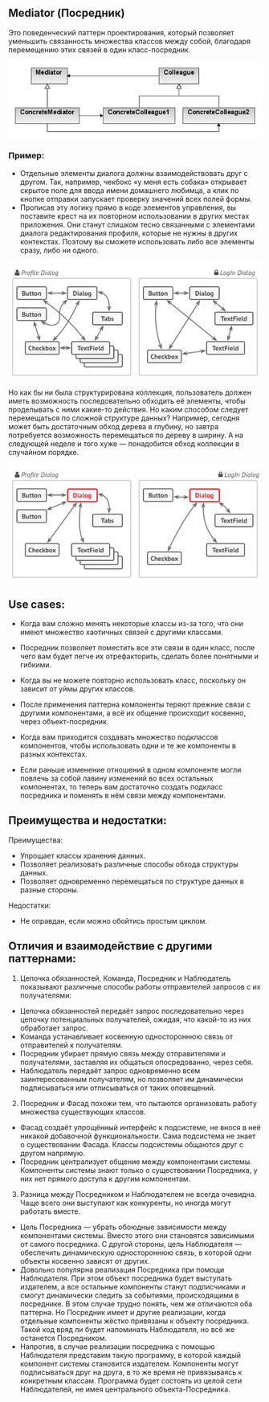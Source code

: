 ﻿## Mediator (Посредник)
Это поведенческий паттерн проектирования, который позволяет уменьшить связанность множества классов между собой, 
благодаря перемещению этих связей в один класс-посредник.

![Screenshot](Mediator-Pattern-Diagram.png)

### Пример:
* Отдельные элементы диалога должны взаимодействовать друг с другом. 
Так, например, чекбокс «у меня есть собака» открывает скрытое поле для ввода имени домашнего любимца, 
а клик по кнопке отправки запускает проверку значений всех полей формы.
* Прописав эту логику прямо в коде элементов управления, вы поставите крест на их повторном использовании в других местах приложения. 
Они станут слишком тесно связанными с элементами диалога редактирования профиля, 
которые не нужны в других контекстах. Поэтому вы сможете использовать либо все элементы сразу, либо ни одного.

![Screenshot](Mediator-First-Diagram.png)

Но как бы ни была структурирована коллекция, пользователь должен иметь возможность последовательно обходить её элементы, 
чтобы проделывать с ними какие-то действия.
Но каким способом следует перемещаться по сложной структуре данных? Например, сегодня может быть достаточным обход дерева в глубину, 
но завтра потребуется возможность перемещаться по дереву в ширину.
А на следующей неделе и того хуже — понадобится обход коллекции в случайном порядке.

![Screenshot](Mediator-Second-Diagram.png)

## Use cases:

* Когда вам сложно менять некоторые классы из-за того, что они имеют множество хаотичных связей с другими классами.

* Посредник позволяет поместить все эти связи в один класс, после чего вам будет легче их отрефакторить, сделать более понятными и гибкими.

* Когда вы не можете повторно использовать класс, поскольку он зависит от уймы других классов.

* После применения паттерна компоненты теряют прежние связи с другими компонентами, а всё их общение происходит косвенно, через объект-посредник.

* Когда вам приходится создавать множество подклассов компонентов, чтобы использовать одни и те же компоненты в разных контекстах.

* Если раньше изменение отношений в одном компоненте могли повлечь за собой лавину изменений во всех остальных компонентах, 
то теперь вам достаточно создать подкласс посредника и поменять в нём связи между компонентами.

## Преимущества и недостатки:
Преимущества:
* Упрощает классы хранения данных.
* Позволяет реализовать различные способы обхода структуры данных.
* Позволяет одновременно перемещаться по структуре данных в разные стороны.

Недостатки:
* Не оправдан, если можно обойтись простым циклом.

## Отличия и взаимодействие с другими паттернами:
1. Цепочка обязанностей, Команда, Посредник и Наблюдатель показывают различные способы работы отправителей запросов с их получателями:
* Цепочка обязанностей передаёт запрос последовательно через цепочку потенциальных получателей, ожидая, что какой-то из них обработает запрос.
* Команда устанавливает косвенную одностороннюю связь от отправителей к получателям.
* Посредник убирает прямую связь между отправителями и получателями, заставляя их общаться опосредованно, через себя.
* Наблюдатель передаёт запрос одновременно всем заинтересованным получателям, но позволяет им динамически подписываться или отписываться от таких оповещений.

2. Посредник и Фасад похожи тем, что пытаются организовать работу множества существующих классов.
* Фасад создаёт упрощённый интерфейс к подсистеме, не внося в неё никакой добавочной функциональности. 
Сама подсистема не знает о существовании Фасада. Классы подсистемы общаются друг с другом напрямую.
* Посредник централизует общение между компонентами системы. Компоненты системы знают только о существовании Посредника, 
у них нет прямого доступа к другим компонентам.

3. Разница между Посредником и Наблюдателем не всегда очевидна. Чаще всего они выступают как конкуренты, но иногда могут работать вместе.

* Цель Посредника — убрать обоюдные зависимости между компонентами системы. Вместо этого они становятся зависимыми от самого посредника. 
С другой стороны, цель Наблюдателя — обеспечить динамическую одностороннюю связь, в которой одни объекты косвенно зависят от других.
* Довольно популярна реализация Посредника при помощи Наблюдателя. При этом объект посредника будет выступать издателем, 
а все остальные компоненты станут подписчиками и смогут динамически следить за событиями, происходящими в посреднике. 
В этом случае трудно понять, чем же отличаются оба паттерна.
Но Посредник имеет и другие реализации, когда отдельные компоненты жёстко привязаны к объекту посредника. 
Такой код вряд ли будет напоминать Наблюдателя, но всё же останется Посредником.
* Напротив, в случае реализации посредника с помощью Наблюдателя представим такую программу, 
в которой каждый компонент системы становится издателем. Компоненты могут подписываться друг на друга, в то же время не привязываясь к конкретным классам. 
Программа будет состоять из целой сети Наблюдателей, не имея центрального объекта-Посредника.